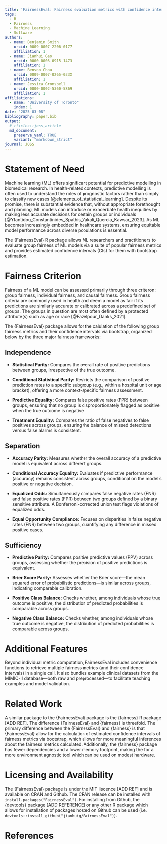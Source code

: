 ```yaml
---
title: 'FairnessEval: Fairness evaluation metrics with confidence intervals'
tags:
  - R
  - Fairness
  - Machine Learning
  - Software
authors:
  - name: Benjamin Smith
    orcid: 0009-0007-2206-0177
    affiliation: 1
  - name: Jianhui Gao
    orcid: 0000-0003-0915-1473
    affiliation: 1
  - name: Benson Chou
    orcid: 0009-0007-0265-033X
    affiliation: 1
  - name: Jessica Gronsbell
    orcid: 0000-0002-5360-5869
    affiliation: 1
affiliations:
  - name: "University of Toronto"
    index: 1
date: "2025-03-08"
bibliography: paper.bib
output:
  # rticles::joss_article
  md_document:
    preserve_yaml: TRUE
    variant: "markdown_strict"
journal: JOSS
---
```


# Statement of Need

Machine learning (ML) offers significant potential for predictive modelling in biomedical research. In health-related contexts, predictive modelling is often used to  understand the roles of prognostic factors rather than simply to classify new cases [@elements_of_statistical_learning]. Despite its promise, there is substantial evidence that, without appropriate forethought and planning, ML models can introduce or exacerbate health inequities by making less accurate decisions for certain groups or individuals [@Yfantidou_Constantinides_Spathis_Vakali_Quercia_Kawsar_2023]. As ML becomes increasingly embedded in healthcare systems, ensuring equitable model performance across diverse populations is essential. 

The {FairnessEval} R package allows ML researchers and practitioners to evaluate group fairness of ML models via a suite of popular fairness metrics and provides estimated confidence intervals (CIs) for them with bootstrap estimation.

# Fairness Criterion

Fairness of a ML model can be assessed primarily through three criteron: group fairness, individual fairness, and causal fairness. Group fairness criteria are commonly used in health and deem a model as fair if its predictions are similarly accurate or calibrated across a predefined set of groups. The groups in question are most often defined by a protected attribute(s) such as age or race [@Fazelpour_Danks_2021]. 

The {FairnessEval} package allows for the calulation of the following group fairness metrics and their confidence intervals via bootstrap, organized below by the three major fairness frameworks: 


## Independence

- __Statistical Parity:__ Compares the overall rate of positive predictions between groups, irrespective of the true outcome.

- __Conditional Statistical Parity:__ Restricts the comparison of positive prediction rates to a specific subgroup (e.g., within a hospital unit or age bracket), offering a more context-specific fairness assessment.

- __Predictive Equality:__ Compares false positive rates (FPR) between groups, ensuring that no group is disproportionately flagged as positive when the true outcome is negative.

- __Treatment Equality:__ Compares the ratio of false negatives to false positives across groups, ensuring the balance of missed detections versus false alarms is consistent.

## Separation

- __Accuracy Parity:__ Measures whether the overall accuracy of a predictive model is equivalent across different groups.

- __Conditional Accuracy Equality:__ Evaluates if predictive performance (accuracy) remains consistent across groups, conditional on the model’s positive or negative decision.

- __Equalized Odds:__ Simultaneously compares false negative rates (FNR) and false positive rates (FPR) between two groups defined by a binary sensitive attribute. A Bonferroni-corrected union test flags violations of equalized odds.

- __Equal Opportunity Compliance:__ Focuses on disparities in false negative rates (FNR) between two groups, quantifying any difference in missed positive cases.

## Sufficiency

- __Predictive Parity:__ Compares positive predictive values (PPV) across groups, assessing whether the precision of positive predictions is equivalent.

- __Brier Score Parity:__ Assesses whether the Brier score—the mean squared error of probabilistic predictions—is similar across groups, indicating comparable calibration.

- __Positive Class Balance:__ Checks whether, among individuals whose true outcome is positive, the distribution of predicted probabilities is comparable across groups.

- __Negative Class Balance:__ Checks whether, among individuals whose true outcome is negative, the distribution of predicted probabilities is comparable across groups.

# Additional Features

Beyond individual metric computation, FairnessEval includes convenience functions to retrieve multiple fairness metrics (and their confidence intervals) in a single call. It also bundles example clinical datasets from the MIMIC-II database—both raw and preprocessed—to facilitate teaching examples and model validation.

# Related Work

A similar package to the {FairnessEval} package is the {fairness} R package [ADD REF]. The difference {FairnessEval} and {fairness} is threefold. The primary difference between the {FairnessEval} and {fairness} is that {FairnessEval} allow for the calculation of estimated confidence intervals of fairness metrics via bootstrap, which allows for more meaningful inferences about the fairness metrics calculated. Additionally, the {fairness} package has fewer dependencies and a lower memory footprint, making the for a more environment agnostic tool which can be used on modest hardware. 


# Licensing and Availability

The {FairnessEval} package is under the MIT liscence [ADD REF] and is available on CRAN and Github. The CRAN release can be installed with `install.packages("FairnessEval")`. For installing from Github, the {devtools} package [ADD REFERENCE] or any other R package which allows for installation of packages hosted on Github can be used (i.e. `devtools::install_github("jianhuig/FairnessEval")`).

# References
